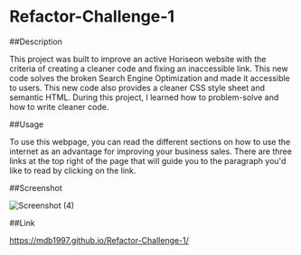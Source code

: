 # Refactor-Challenge-1

##Description

This project was built to improve an active Horiseon website with the criteria of creating a cleaner code and fixing an inaccessible link. This new code solves the broken Search Engine Optimization and made it accessible to users. This new code also provides a cleaner CSS style sheet and semantic HTML. During this project, I learned how to problem-solve and how to write cleaner code.

##Usage

To use this webpage, you can read the different sections on how to use the internet as an advantage for improving your business sales. There are three links at the top right of the page that will guide you to the paragraph you'd like to read by clicking on the link.

##Screenshot

![Screenshot (4)](https://github.com/mdb1997/Refactor-Challenge-1/assets/140769684/fdb1607c-dba8-4c9a-b861-fe1dca7ea62f)

##Link

https://mdb1997.github.io/Refactor-Challenge-1/
